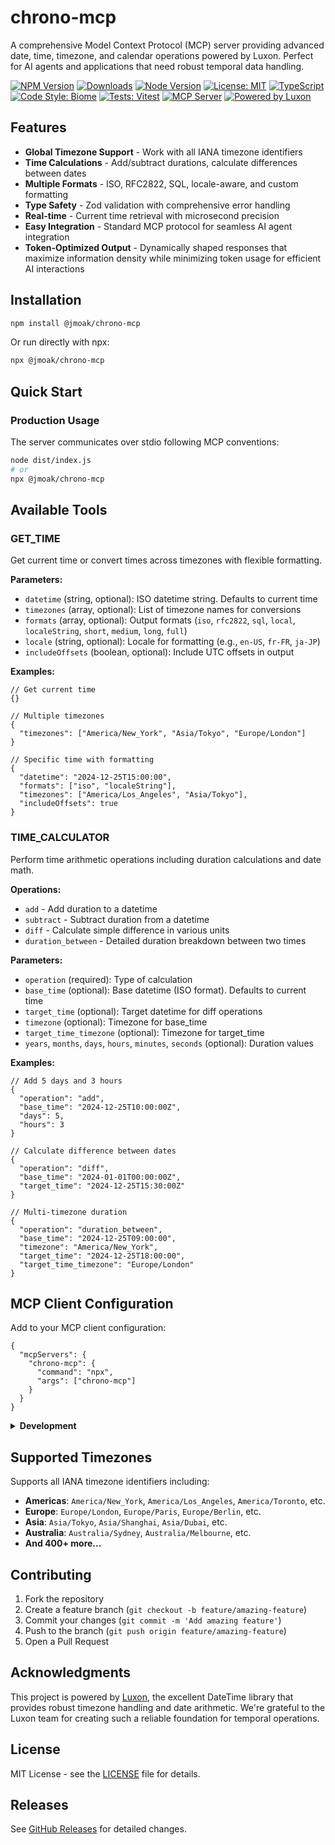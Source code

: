 # chrono-mcp

A comprehensive Model Context Protocol (MCP) server providing advanced date, time, timezone, and calendar operations powered by Luxon. Perfect for AI agents and applications that need robust temporal data handling.

[![NPM Version](https://img.shields.io/npm/v/@jmoak/chrono-mcp)](https://www.npmjs.com/package/@jmoak/chrono-mcp)
[![Downloads](https://img.shields.io/npm/dm/@jmoak/chrono-mcp)](https://www.npmjs.com/package/@jmoak/chrono-mcp)
[![Node Version](https://img.shields.io/node/v/@jmoak/chrono-mcp)](https://nodejs.org/)
[![License: MIT](https://img.shields.io/badge/License-MIT-yellow.svg)](https://opensource.org/licenses/MIT)
[![TypeScript](https://img.shields.io/badge/TypeScript-5.9-blue)](https://www.typescriptlang.org/)
[![Code Style: Biome](https://img.shields.io/badge/Code%20Style-Biome-60a5fa)](https://biomejs.dev/)
[![Tests: Vitest](https://img.shields.io/badge/Tests-Vitest-6E9F18)](https://vitest.dev/)
[![MCP Server](https://img.shields.io/badge/MCP-Server-0b7285)](https://modelcontextprotocol.io/)
[![Powered by Luxon](https://img.shields.io/badge/Powered%20by-Luxon-0a3d62)](https://github.com/moment/luxon)

## Features

- **Global Timezone Support** - Work with all IANA timezone identifiers
- **Time Calculations** - Add/subtract durations, calculate differences between dates
- **Multiple Formats** - ISO, RFC2822, SQL, locale-aware, and custom formatting
- **Type Safety** - Zod validation with comprehensive error handling
- **Real-time** - Current time retrieval with microsecond precision
- **Easy Integration** - Standard MCP protocol for seamless AI agent integration
- **Token-Optimized Output** - Dynamically shaped responses that maximize information density while minimizing token usage for efficient AI interactions

## Installation

```bash
npm install @jmoak/chrono-mcp
```

Or run directly with npx:

```bash
npx @jmoak/chrono-mcp
```

## Quick Start

### Production Usage

The server communicates over stdio following MCP conventions:

```bash
node dist/index.js
# or
npx @jmoak/chrono-mcp
```

## Available Tools

### GET_TIME

Get current time or convert times across timezones with flexible formatting.

**Parameters:**
- `datetime` (string, optional): ISO datetime string. Defaults to current time
- `timezones` (array, optional): List of timezone names for conversions
- `formats` (array, optional): Output formats (`iso`, `rfc2822`, `sql`, `local`, `localeString`, `short`, `medium`, `long`, `full`)
- `locale` (string, optional): Locale for formatting (e.g., `en-US`, `fr-FR`, `ja-JP`)
- `includeOffsets` (boolean, optional): Include UTC offsets in output

**Examples:**
```jsonc
// Get current time
{}

// Multiple timezones
{
  "timezones": ["America/New_York", "Asia/Tokyo", "Europe/London"]
}

// Specific time with formatting
{
  "datetime": "2024-12-25T15:00:00",
  "formats": ["iso", "localeString"],
  "timezones": ["America/Los_Angeles", "Asia/Tokyo"],
  "includeOffsets": true
}
```

### TIME_CALCULATOR

Perform time arithmetic operations including duration calculations and date math.

**Operations:**
- `add` - Add duration to a datetime
- `subtract` - Subtract duration from a datetime
- `diff` - Calculate simple difference in various units
- `duration_between` - Detailed duration breakdown between two times

**Parameters:**
- `operation` (required): Type of calculation
- `base_time` (optional): Base datetime (ISO format). Defaults to current time
- `target_time` (optional): Target datetime for diff operations
- `timezone` (optional): Timezone for base_time
- `target_time_timezone` (optional): Timezone for target_time
- `years`, `months`, `days`, `hours`, `minutes`, `seconds` (optional): Duration values

**Examples:**
```jsonc
// Add 5 days and 3 hours
{
  "operation": "add",
  "base_time": "2024-12-25T10:00:00Z",
  "days": 5,
  "hours": 3
}

// Calculate difference between dates
{
  "operation": "diff",
  "base_time": "2024-01-01T00:00:00Z",
  "target_time": "2024-12-25T15:30:00Z"
}

// Multi-timezone duration
{
  "operation": "duration_between",
  "base_time": "2024-12-25T09:00:00",
  "timezone": "America/New_York",
  "target_time": "2024-12-25T18:00:00",
  "target_time_timezone": "Europe/London"
}
```

## MCP Client Configuration

Add to your MCP client configuration:

```jsonc
{
  "mcpServers": {
    "chrono-mcp": {
      "command": "npx",
      "args": ["chrono-mcp"]
    }
  }
}
```

<details>
<summary><strong>Development</strong></summary>

### Prerequisites
- Node.js >= 22.0.0
- npm or yarn

### Setup
```bash
git clone https://github.com/yourusername/chrono-mcp.git
cd chrono-mcp
npm install
```

### Build
```bash
npm run build
```

### Testing & Inspector
```bash
npm test
npm run test:ui
npm run inspector
```
Visit `http://localhost:6274` for the web inspector UI.

### Linting
```bash
npm run lint
npm run lint:fix
```

</details>

## Supported Timezones

Supports all IANA timezone identifiers including:

- **Americas**: `America/New_York`, `America/Los_Angeles`, `America/Toronto`, etc.
- **Europe**: `Europe/London`, `Europe/Paris`, `Europe/Berlin`, etc.
- **Asia**: `Asia/Tokyo`, `Asia/Shanghai`, `Asia/Dubai`, etc.
- **Australia**: `Australia/Sydney`, `Australia/Melbourne`, etc.
- **And 400+ more...**

## Contributing

1. Fork the repository
2. Create a feature branch (`git checkout -b feature/amazing-feature`)
3. Commit your changes (`git commit -m 'Add amazing feature'`)
4. Push to the branch (`git push origin feature/amazing-feature`)
5. Open a Pull Request

## Acknowledgments

This project is powered by [Luxon](https://github.com/moment/luxon), the excellent DateTime library that provides robust timezone handling and date arithmetic. We're grateful to the Luxon team for creating such a reliable foundation for temporal operations.

## License

MIT License - see the [LICENSE](LICENSE) file for details.

## Releases

See [GitHub Releases](https://github.com/JMoak/chrono-mcp/releases) for detailed changes.